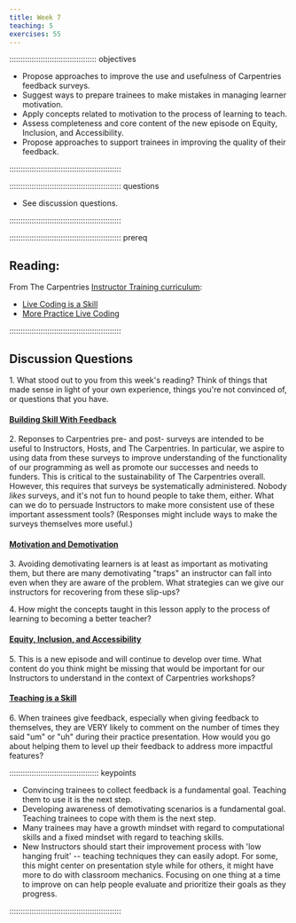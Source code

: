 ```yaml
---
title: Week 7
teaching: 5
exercises: 55
---
```


::::::::::::::::::::::::::::::::::::::: objectives

- Propose approaches to improve the use and usefulness of Carpentries feedback surveys.
- Suggest ways to prepare trainees to make mistakes in managing learner motivation.
- Apply concepts related to motivation to the process of learning to teach.
- Assess completeness and core content of the new episode on Equity, Inclusion, and Accessibility.
- Propose approaches to support trainees in improving the quality of their feedback.

::::::::::::::::::::::::::::::::::::::::::::::::::

:::::::::::::::::::::::::::::::::::::::::::::::::: questions

- See discussion questions.

::::::::::::::::::::::::::::::::::::::::::::::::::

:::::::::::::::::::::::::::::::::::::::::::::::::: prereq 

## Reading:

From The Carpentries [Instructor Training curriculum](https://carpentries.github.io/instructor-training/instructor/index.html): 

* [Live Coding is a Skill](https://carpentries.github.io/instructor-training/instructor/17-live.html)
* [More Practice Live Coding](https://carpentries.github.io/instructor-training/instructor/20-performance.html)

::::::::::::::::::::::::::::::::::::::::::::::::::


## Discussion Questions

1\. What stood out to you from this week's reading? Think of things that made sense in light of your own experience, things you're not convinced of, or questions that you have.

#### [Building Skill With Feedback](https://carpentries.github.io/instructor-training/06-feedback.html)

2\. Reponses to Carpentries pre- and post- surveys are intended to be useful to Instructors, Hosts, and The Carpentries. In particular, we aspire to using data
from these surveys to improve understanding of the functionality of our programming as well as promote our successes and needs to funders.
This is critical to the sustainability of The Carpentries overall.
However, this requires that surveys be systematically administered. Nobody *likes* surveys, and it's not fun to hound people to take them, either. What can we do to
persuade Instructors to make more consistent use of these important assessment tools? (Responses might include ways to make the surveys themselves more useful.)

#### [Motivation and Demotivation](https://carpentries.github.io/instructor-training/08-motivation.html)

3\. Avoiding demotivating learners is at least as important as motivating them, but there are many demotivating "traps" an
instructor can fall into even when they are aware of the problem. What strategies can we give our instructors for recovering
from these slip-ups?

4\. How might the concepts taught in this lesson apply to the process of learning to becoming a better teacher?

#### [Equity, Inclusion, and Accessibility](https://carpentries.github.io/instructor-training/09-eia.html)

5\. This is a new episode and will continue to develop over time. What content do you think might be missing that would be important for our Instructors to
understand in the context of Carpentries workshops?

#### [Teaching is a Skill](https://carpentries.github.io/instructor-training/11-practice-teaching.html)

6\. When trainees give feedback, especially when giving feedback to themselves, they are VERY likely to comment on the number of times they said "um" or "uh"
during their practice presentation. How would you go about helping them to level up their feedback to address more impactful features?

:::::::::::::::::::::::::::::::::::::::: keypoints

- Convincing trainees to collect feedback is a fundamental goal. Teaching them to use it is the next step.
- Developing awareness of demotivating scenarios is a fundamental goal. Teaching trainees to cope with them is the next step.
- Many trainees may have a growth mindset with regard to computational skills and a fixed mindset with regard to teaching skills.
- New Instructors should start their improvement process with 'low hanging fruit' -- teaching techniques they can easily adopt. For some, this might center on presentation style while for others, it might have more to do with classroom mechanics. Focusing on one thing at a time to improve on can help people evaluate and prioritize their goals as they progress.

::::::::::::::::::::::::::::::::::::::::::::::::::


